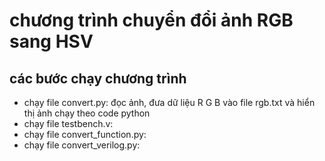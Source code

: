 # chương trình chuyển đổi ảnh RGB sang HSV
## các bước chạy chương trình
* chạy file convert.py: đọc ảnh, đưa dữ liệu R G B vào file rgb.txt và hiển thị ảnh chạy theo code python
* chạy file testbench.v: 
* chạy file convert_function.py:
* chạy file convert_verilog.py:
